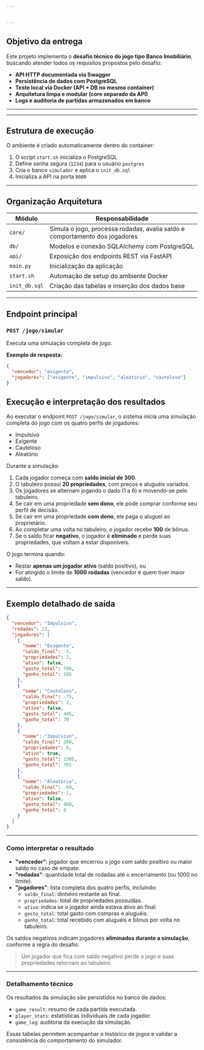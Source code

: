 ```yaml
---


---
```

## Objetivo da entrega

Este projeto implementa o **desafio técnico do jogo tipo Banco Imobiliário**, buscando atender todos os requisitos propostos pelo desafio:

- **API HTTP documentada via Swagger**
- **Persistência de dados com PostgreSQL**
- **Teste local via Docker (API + DB no mesmo container)**
- **Arquitetura limpa e modular (core separado da API)**
- **Logs e auditoria de partidas armazenados em banco**

---

---

## Estrutura de execução

O ambiente é criado automaticamente dentro do container:

1. O script `start.sh` inicializa o PostgreSQL
2. Define senha segura (`1234`) para o usuário `postgres`
3. Cria o banco `simulador` e aplica o `init_db.sql`
4. Inicializa a API na porta `8080`

---

## Organização Arquitetura

| Módulo         | Responsabilidade                                                            |
| --------------- | --------------------------------------------------------------------------- |
| `core/`       | Simula o jogo, processa rodadas, avalia saldo e comportamento dos jogadores |
| `db/`         | Modelos e conexão SQLAlchemy com PostgreSQL                                |
| `api/`        | Exposição dos endpoints REST via FastAPI                                  |
| `main.py`     | Inicialização da aplicação                                              |
| `start.sh`    | Automação de setup do ambiente Docker                                     |
| `init_db.sql` | Criação das tabelas e inserção dos dados base                           |

---

## Endpoint principal

### `POST /jogo/simular`

Executa uma simulação completa de jogo.

**Exemplo de resposta:**

```json
{
  "vencedor": "exigente",
  "jogadores": ["exigente", "impulsivo", "aleatorio", "cauteloso"]
}
```


## Execução e interpretação dos resultados

Ao executar o endpoint `POST /jogo/simular`, o sistema inicia uma simulação completa do jogo com os quatro perfis de jogadores:

- Impulsivo
- Exigente
- Cauteloso
- Aleatório

Durante a simulação:

1. Cada jogador começa com **saldo inicial de 300**.
2. O tabuleiro possui **20 propriedades**, com preços e aluguéis variados.
3. Os jogadores se alternam jogando o dado (1 a 6) e movendo-se pelo tabuleiro.
4. Se cair em uma propriedade **sem dono**, ele pode comprar conforme seu perfil de decisão.
5. Se cair em uma propriedade **com dono**, ele paga o aluguel ao proprietário.
6. Ao completar uma volta no tabuleiro, o jogador recebe **100** de bônus.
7. Se o saldo ficar **negativo**, o jogador é **eliminado** e perde suas propriedades, que voltam a estar disponíveis.

O jogo termina quando:

- Restar **apenas um jogador ativo** (saldo positivo), ou
- For atingido o limite de **1000 rodadas** (vencedor é quem tiver maior saldo).

---

## Exemplo detalhado de saída

```json
{
  "vencedor": "Impulsivo",
  "rodadas": 23,
  "jogadores": [
    {
      "nome": "Exigente",
      "saldo_final": -5,
      "propriedades": 2,
      "ativo": false,
      "gasto_total": 790,
      "ganho_total": 285
    },
    {
      "nome": "Cauteloso",
      "saldo_final": -75,
      "propriedades": 2,
      "ativo": false,
      "gasto_total": 445,
      "ganho_total": 70
    },
    {
      "nome": "Impulsivo",
      "saldo_final": 260,
      "propriedades": 6,
      "ativo": true,
      "gasto_total": 1305,
      "ganho_total": 765
    },
    {
      "nome": "Aleatório",
      "saldo_final": -60,
      "propriedades": 1,
      "ativo": false,
      "gasto_total": 460,
      "ganho_total": 0
    }
  ]
}
```

---

### Como interpretar o resultado

- **"vencedor"**: jogador que encerrou o jogo com saldo positivo ou maior saldo no caso de empate.
- **"rodadas"**: quantidade total de rodadas até o encerramento (ou 1000 no limite).
- **"jogadores"**: lista completa dos quatro perfis, incluindo:
  - `saldo_final`: dinheiro restante ao final.
  - `propriedades`: total de propriedades possuídas.
  - `ativo`: indica se o jogador ainda estava ativo ao final.
  - `gasto_total`: total gasto com compras e aluguéis.
  - `ganho_total`: total recebido com aluguéis e bônus por volta no tabuleiro.

Os saldos negativos indicam jogadores **eliminados durante a simulação**, conforme a regra do desafio:

> Um jogador que fica com saldo negativo perde o jogo e suas propriedades retornam ao tabuleiro.

---

### Detalhamento técnico

Os resultados da simulação são persistidos no banco de dados:

- `game_result`: resumo de cada partida executada.
- `player_stats`: estatísticas individuais de cada jogador.
- `game_log`: auditoria da execução da simulação.

Essas tabelas permitem acompanhar o histórico de jogos e validar a consistência do comportamento do simulador.
